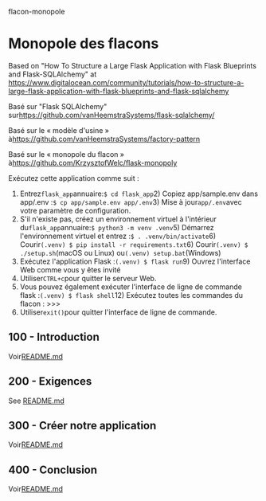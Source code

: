 flacon-monopole

# Monopole des flacons

Based on "How To Structure a Large Flask Application with Flask Blueprints and Flask-SQLAlchemy" at <https://www.digitalocean.com/community/tutorials/how-to-structure-a-large-flask-application-with-flask-blueprints-and-flask-sqlalchemy>

Basé sur "Flask SQLAlchemy" sur<https://github.com/vanHeemstraSystems/flask-sqlalchemy/>

Basé sur le « modèle d'usine » à<https://github.com/vanHeemstraSystems/factory-pattern>

Basé sur le « monopole du flacon » à<https://github.com/KrzysztofWelc/flask-monopoly>

Exécutez cette application comme suit :

1) Entrez`flask_app`annuaire:`$ cd flask_app`2) Copiez app/sample.env dans app/.env :`$ cp app/sample.env app/.env`3) Mise à jour`app/.env`avec votre paramètre de configuration.
4) S'il n'existe pas, créez un environnement virtuel à l'intérieur du`flask_app`annuaire:`$ python3 -m venv .venv`5) Démarrez l'environnement virtuel et entrez :`$ . .venv/bin/activate`6) Courir`(.venv) $ pip install -r requirements.txt`6) Courir`(.venv) $ ./setup.sh`(macOS ou Linux) ou`(.venv) setup.bat`(Windows)
8) Exécutez l'application Flask :`(.venv) $ flask run`9) Ouvrez l'interface Web comme vous y êtes invité
10) Utiliser`CTRL+c`pour quitter le serveur Web.
11) Vous pouvez également exécuter l'interface de ligne de commande flask :`(.venv) $ flask shell`12) Exécutez toutes les commandes du flacon : >>>
13) Utiliser`exit()`pour quitter l'interface de ligne de commande.

## 100 - Introduction

Voir[README.md](./100/README.md)

## 200 - Exigences

See [README.md](./200/README.md)

## 300 - Créer notre application

Voir[README.md](./300/README.md)

## 400 - Conclusion

Voir[README.md](./400/README.md)
